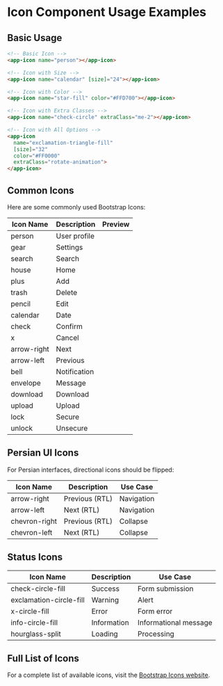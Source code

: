 # Icon Component Usage Examples

## Basic Usage

```html
<!-- Basic Icon -->
<app-icon name="person"></app-icon>

<!-- Icon with Size -->
<app-icon name="calendar" [size]="24"></app-icon>

<!-- Icon with Color -->
<app-icon name="star-fill" color="#FFD700"></app-icon>

<!-- Icon with Extra Classes -->
<app-icon name="check-circle" extraClass="me-2"></app-icon>

<!-- Icon with All Options -->
<app-icon 
  name="exclamation-triangle-fill" 
  [size]="32" 
  color="#FF0000" 
  extraClass="rotate-animation">
</app-icon>
```

## Common Icons

Here are some commonly used Bootstrap Icons:

| Icon Name | Description | Preview |
|-----------|-------------|---------|
| person | User profile | <i class="bi bi-person"></i> |
| gear | Settings | <i class="bi bi-gear"></i> |
| search | Search | <i class="bi bi-search"></i> |
| house | Home | <i class="bi bi-house"></i> |
| plus | Add | <i class="bi bi-plus"></i> |
| trash | Delete | <i class="bi bi-trash"></i> |
| pencil | Edit | <i class="bi bi-pencil"></i> |
| calendar | Date | <i class="bi bi-calendar"></i> |
| check | Confirm | <i class="bi bi-check"></i> |
| x | Cancel | <i class="bi bi-x"></i> |
| arrow-right | Next | <i class="bi bi-arrow-right"></i> |
| arrow-left | Previous | <i class="bi bi-arrow-left"></i> |
| bell | Notification | <i class="bi bi-bell"></i> |
| envelope | Message | <i class="bi bi-envelope"></i> |
| download | Download | <i class="bi bi-download"></i> |
| upload | Upload | <i class="bi bi-upload"></i> |
| lock | Secure | <i class="bi bi-lock"></i> |
| unlock | Unsecure | <i class="bi bi-unlock"></i> |

## Persian UI Icons

For Persian interfaces, directional icons should be flipped:

| Icon Name | Description | Use Case |
|-----------|-------------|----------|
| arrow-right | Previous (RTL) | Navigation |
| arrow-left | Next (RTL) | Navigation |
| chevron-right | Previous (RTL) | Collapse |
| chevron-left | Next (RTL) | Collapse |

## Status Icons

| Icon Name | Description | Use Case |
|-----------|-------------|----------|
| check-circle-fill | Success | Form submission |
| exclamation-circle-fill | Warning | Alert |
| x-circle-fill | Error | Form error |
| info-circle-fill | Information | Informational message |
| hourglass-split | Loading | Processing |

## Full List of Icons

For a complete list of available icons, visit the [Bootstrap Icons website](https://icons.getbootstrap.com/).
